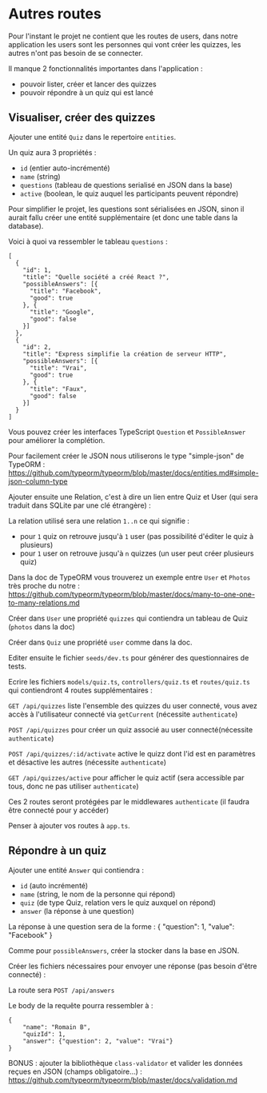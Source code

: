 # Autres routes

Pour l'instant le projet ne contient que les routes de users, dans notre application les users sont les personnes qui vont créer les quizzes, les autres n'ont pas besoin de se connecter.

Il manque 2 fonctionnalités importantes dans l'application :

- pouvoir lister, créer et lancer des quizzes
- pouvoir répondre à un quiz qui est lancé

## Visualiser, créer des quizzes

Ajouter une entité `Quiz` dans le repertoire `entities`.

Un quiz aura 3 propriétés :
- `id` (entier auto-incrémenté)
- `name` (string)
- `questions` (tableau de questions serialisé en JSON dans la base)
- `active` (boolean, le quiz auquel les participants peuvent répondre)

Pour simplifier le projet, les questions sont sérialisées en JSON, sinon il aurait fallu créer une entité supplémentaire (et donc une table dans la database).

Voici à quoi va ressembler le tableau `questions` :

```
[
  {
    "id": 1,
    "title": "Quelle société a créé React ?",
    "possibleAnswers": [{
      "title": "Facebook",
      "good": true
    }, {
      "title": "Google",
      "good": false
    }]
  },
  {
    "id": 2,
    "title": "Express simplifie la création de serveur HTTP",
    "possibleAnswers": [{
      "title": "Vrai",
      "good": true
    }, {
      "title": "Faux",
      "good": false
    }]
  }
]
```

Vous pouvez créer les interfaces TypeScript `Question` et `PossibleAnswer` pour améliorer la complétion.

Pour facilement créer le JSON nous utiliserons le type "simple-json" de TypeORM : https://github.com/typeorm/typeorm/blob/master/docs/entities.md#simple-json-column-type

Ajouter ensuite une Relation, c'est à dire un lien entre Quiz et User (qui sera traduit dans SQLite par une clé étrangère) :

La relation utilisé sera une relation `1..n` ce qui signifie :

- pour `1` quiz on retrouve jusqu'à `1` user (pas possibilité d'éditer le quiz à plusieurs)
- pour `1` user on retrouve jusqu'à `n` quizzes (un user peut créer plusieurs quiz)

Dans la doc de TypeORM vous trouverez un exemple entre `User` et `Photos` très proche du notre : https://github.com/typeorm/typeorm/blob/master/docs/many-to-one-one-to-many-relations.md

Créer dans `User` une propriété `quizzes` qui contiendra un tableau de Quiz (`photos` dans la doc)

Créer dans `Quiz` une propriété `user` comme dans la doc.

Editer ensuite le fichier `seeds/dev.ts` pour générer des questionnaires de tests.

Ecrire les fichiers `models/quiz.ts`, `controllers/quiz.ts` et `routes/quiz.ts` qui contiendront 4 routes supplémentaires :

`GET /api/quizzes` liste l'ensemble des quizzes du user connecté, vous avez accès à l'utilisateur connecté via `getCurrent` (nécessite `authenticate`)

`POST /api/quizzes` pour créer un quiz associé au user connecté(nécessite `authenticate`)

`POST /api/quizzes/:id/activate` active le quizz dont l'id est en paramètres et désactive les autres (nécessite `authenticate`)

`GET /api/quizzes/active` pour afficher le quiz actif (sera accessible par tous, donc ne pas utiliser `authenticate`)

Ces 2 routes seront protégées par le middlewares `authenticate` (il faudra être connecté pour y accéder)

Penser à ajouter vos routes à `app.ts`.

## Répondre à un quiz

Ajouter une entité `Answer` qui contiendra :

- `id` (auto incrémenté)
- `name` (string, le nom de la personne qui répond)
- `quiz` (de type Quiz, relation vers le quiz auxquel on répond)
- `answer` (la réponse à une question)

La réponse à une question sera de la forme :
{
  "question": 1,
  "value": "Facebook"
}

Comme pour `possibleAnswers`, créer la stocker dans la base en JSON.

Créer les fichiers nécessaires pour envoyer une réponse (pas besoin d'être connecté) :

La route sera `POST /api/answers`

Le body de la requête pourra ressembler à : 

```
{
    "name": "Romain B",
    "quizId": 1,
    "answer": {"question": 2, "value": "Vrai"}
}
```

BONUS : ajouter la bibliothèque `class-validator` et valider les données reçues en JSON (champs obligatoire...) : https://github.com/typeorm/typeorm/blob/master/docs/validation.md